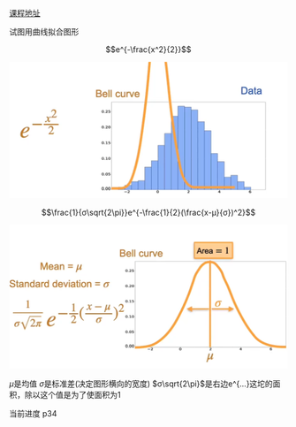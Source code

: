 [课程地址](https://www.bilibili.com/video/BV1WH4y1q7o6?p=1&vd_source=8924ad59b4f62224f165e16aa3d04f00)

试图用曲线拟合图形

$$e^{-\frac{x^2}{2}}$$

![pic1](./images/pic1.png)

$$\frac{1}{σ\sqrt{2\pi}}e^{-\frac{1}{2}(\frac{x-μ}{σ})^2}$$

![pic2](./images/pic2.png)

$μ$是均值 $σ$是标准差(决定图形横向的宽度) $σ\sqrt{2\pi}$是右边e^{...}这坨的面积，除以这个值是为了使面积为1

当前进度 p34
